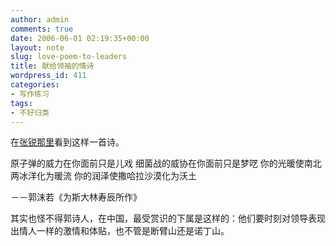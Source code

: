 ```yaml
---
author: admin
comments: true
date: 2006-06-01 02:19:35+00:00
layout: note
slug: love-poem-to-leaders
title: 献给领袖的情诗
wordpress_id: 411
categories:
- 写作练习
tags:
- 不好归类
---
```


在[张锐那里](http://blog.donews.com/zrde/)看到这样一首诗。

原子弹的威力在你面前只是儿戏
细菌战的威协在你面前只是梦呓
你的光暖使南北两冰洋化为暖流
你的润泽使撒哈拉沙漠化为沃土

－－郭沫若《为斯大林寿辰所作》

其实也怪不得郭诗人，在中国，最受赏识的下属是这样的：他们要时刻对领导表现出情人一样的激情和体贴，也不管是断臂山还是诺丁山。
